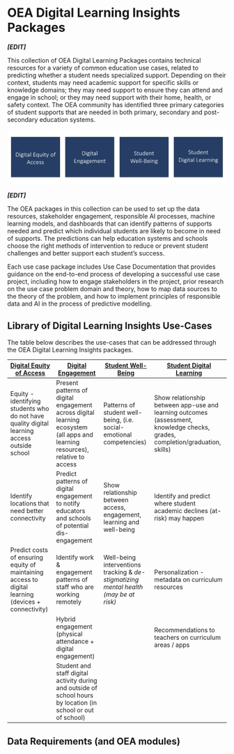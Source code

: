 # OEA Digital Learning Insights Packages

<strong><em>\[EDIT\]</strong></em>

This collection of OEA Digital Learning Packages contains technical resources for a variety of common education use cases, related to predicting whether a student needs specialized support. Depending on their context, students may need academic support for specific skills or knowledge domains; they may need support to ensure they can attend and engage in school; or they may need support with their home, health, or safety context. The OEA community has identified three primary categories of student supports that are needed in both primary, secondary and post-secondary education systems.

![alt text](https://github.com/cstohlmann/oea-digital-equity/blob/main/images/Digital%20Learning%20Insights%20Packages.png)

<strong><em>\[EDIT\]</strong></em>

The OEA packages in this collection can be used to set up the data resources, stakeholder engagement, responsible AI processes, machine learning models, and dashboards that can identify patterns of supports needed and predict which individual students are likely to become in need of supports. The predictions can help education systems and schools choose the right methods of intervention to reduce or prevent student challenges and better support each student’s success.

Each use case package includes Use Case Documentation that provides guidance on the end-to-end process of developing a successful use case project, including how to engage stakeholders in the project, prior research on the use case problem domain and theory, how to map data sources to the theory of the problem, and how to implement principles of responsible data and AI in the process of predictive modelling.

## Library of Digital Learning Insights Use-Cases

The table below describes the use-cases that can be addressed through the OEA Digital Learning Insights packages.

| [Digital Equity of Access](https://github.com/cstohlmann/oea-digital-equity/tree/main/Digital_Equity_of_Access) | [Digital Engagement]() | [Student Well-Being]() | [Student Digital Learning]() |
| --- | --- | --- | --- |
| Equity - identifying students who do not have quality digital learning access outside school | Present patterns of digital engagement across digital learning ecosystem (all apps and learning resources), relative to access | Patterns of student well-being, (i.e. social-emotional competencies) | Show relationship between app-use and learning outcomes (assessment, knowledge checks, grades, completion/graduation, skills) |
| Identify locations that need better connectivity | Predict patterns of digital engagement to notify educators and schools of potential dis-engagement | Show relationship between access, engagement, learning and well-being | Identify and predict where student academic declines (at-risk) may happen | 
| Predict costs of ensuring equity of maintaining access to digital learning (devices + connectivity) | Identify work \& engagement patterns of staff who are working remotely | Well-being interventions tracking \& <em>de-stigmatizing mental health (may be at risk)</em> | Personalization - metadata on curriculum resources |
| | Hybrid engagement (physical attendance + digital engagement) |  | Recommendations to teachers on curriculum areas / apps |
|  | Student and staff digital activity during and outside of school hours by location (in school or out of school) |  |  |


## Data Requirements (and OEA modules)
